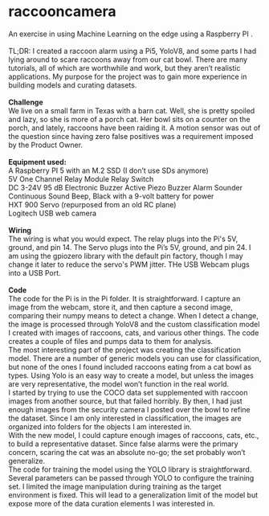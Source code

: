 # raccooncamera
An exercise in using Machine Learning on the edge using a Raspberry PI .<br/><br/>
TL;DR: I created a raccoon alarm using a Pi5, YoloV8, and some parts I had lying around to scare raccoons away from our cat bowl.
There are many tutorials, all of which are worthwhile and work, but they aren’t realistic applications. My purpose for the project was to gain more experience in building models and curating datasets.<br/><br/>
<b>Challenge</b><br/>
We live on a small farm in Texas with a barn cat. Well, she is pretty spoiled and lazy, so she is more of a porch cat. Her bowl sits on a counter on the porch, and lately, raccoons have been raiding it. A motion sensor was out of the question since having zero false positives was a requirement imposed by the Product Owner.<br/><br/>
<b>Equipment used:</b><br/>
A Raspberry PI 5 with an M.2 SSD (I don’t use SDs anymore)<br/>
5V One Channel Relay Module Relay Switch<br/>
DC 3-24V 95 dB Electronic Buzzer Active Piezo Buzzer Alarm Sounder Continuous Sound Beep, Black with a 9-volt battery for power<br/>
HXT 900 Servo (repurposed from an old RC plane)<br/>
Logitech USB web camera<br/><br/>
<b>Wiring</b><br/>
The wiring is what you would expect. The relay plugs into the Pi's 5V, ground, and pin 14. The Servo plugs into the Pi’s 5V, ground, and pin 24. I am using the gpiozero library with the default pin factory, though I may change it later to reduce the servo's PWM jitter. THe USB Webcam plugs into a USB Port.<br/><br/>
<b>Code</b><br/>
The code for the Pi is in the Pi folder. It is straightforward. I capture an image from the webcam, store it, and then capture a second image, comparing their numpy means to detect a change. When I detect a change, the image is processed through YoloV8 and the custom classification model I created with images of raccoons, cats, and various other things. The code creates a couple of files and pumps data to them for analysis.<br/>
The most interesting part of the project was creating the classification model. There are a number of generic models you can use for classification, but none of the ones I found included raccoons eating from a cat bowl as types. Using Yolo is an easy way to create a model, but unless the images are very representative, the model won’t function in the real world.<br/>
I started by trying to use the COCO data set supplemented with raccoon images from another source, but that failed horribly. By then, I had just enough images from the security camera I posted over the bowl to refine the dataset. Since I am only interested in classification, the images are organized into folders for the objects I am interested in.<br/>
With the new model, I could capture enough images of raccoons, cats, etc., to build a representative dataset. Since false alarms were the primary concern, scaring the cat was an absolute no-go; the set probably won’t generalize. <br/>
The code for training the model using the YOLO library is straightforward. Several parameters can be passed through YOLO to configure the training set. I limited the image manipulation during training as the target environment is fixed. This will lead to a generalization limit of the model but expose more of the data curation elements I was interested in.
